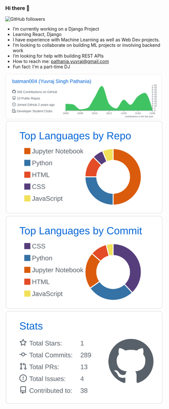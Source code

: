 ### Hi there 👋

![GitHub followers](https://img.shields.io/github/followers/batman004?style=social) 
- I’m currently working on a Django Project
- Learning React, Django
- I have experience with Machine Learning as well as Web Dev projects.
- I’m looking to collaborate on building ML projects or involving backend work
- I’m looking for help with building REST APIs
- How to reach me: pathania.yuvraj@gmail.com 
- Fun fact: I'm a part-time DJ 


[![](./profile-summary-card-output/github/0-profile-details.svg)](https://github.com/batman004/github-profile-summary-cards)
[![](./profile-summary-card-output/github/1-repos-per-language.svg)](https://github.com/batman004/github-profile-summary-cards)
[![](./profile-summary-card-output/github/2-most-commit-language.svg)](https://github.com/batman004/github-profile-summary-cards)
[![](./profile-summary-card-output/github/3-stats.svg)](https://github.com/batman004/github-profile-summary-cards)
